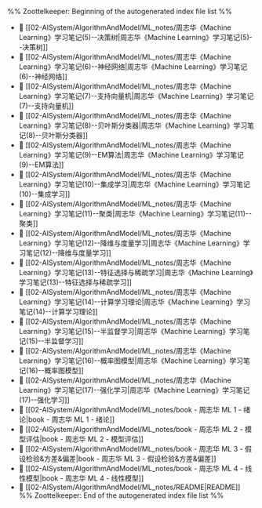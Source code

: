 %% Zoottelkeeper: Beginning of the autogenerated index file list  %%
- 📄 [[02-AISystem/AlgorithmAndModel/ML_notes/周志华《Machine Learning》学习笔记(5)--决策树|周志华《Machine Learning》学习笔记(5)--决策树]]
- 📄 [[02-AISystem/AlgorithmAndModel/ML_notes/周志华《Machine Learning》学习笔记(6)--神经网络|周志华《Machine Learning》学习笔记(6)--神经网络]]
- 📄 [[02-AISystem/AlgorithmAndModel/ML_notes/周志华《Machine Learning》学习笔记(7)--支持向量机|周志华《Machine Learning》学习笔记(7)--支持向量机]]
- 📄 [[02-AISystem/AlgorithmAndModel/ML_notes/周志华《Machine Learning》学习笔记(8)--贝叶斯分类器|周志华《Machine Learning》学习笔记(8)--贝叶斯分类器]]
- 📄 [[02-AISystem/AlgorithmAndModel/ML_notes/周志华《Machine Learning》学习笔记(9)--EM算法|周志华《Machine Learning》学习笔记(9)--EM算法]]
- 📄 [[02-AISystem/AlgorithmAndModel/ML_notes/周志华《Machine Learning》学习笔记(10)--集成学习|周志华《Machine Learning》学习笔记(10)--集成学习]]
- 📄 [[02-AISystem/AlgorithmAndModel/ML_notes/周志华《Machine Learning》学习笔记(11)--聚类|周志华《Machine Learning》学习笔记(11)--聚类]]
- 📄 [[02-AISystem/AlgorithmAndModel/ML_notes/周志华《Machine Learning》学习笔记(12)--降维与度量学习|周志华《Machine Learning》学习笔记(12)--降维与度量学习]]
- 📄 [[02-AISystem/AlgorithmAndModel/ML_notes/周志华《Machine Learning》学习笔记(13)--特征选择与稀疏学习|周志华《Machine Learning》学习笔记(13)--特征选择与稀疏学习]]
- 📄 [[02-AISystem/AlgorithmAndModel/ML_notes/周志华《Machine Learning》学习笔记(14)--计算学习理论|周志华《Machine Learning》学习笔记(14)--计算学习理论]]
- 📄 [[02-AISystem/AlgorithmAndModel/ML_notes/周志华《Machine Learning》学习笔记(15)--半监督学习|周志华《Machine Learning》学习笔记(15)--半监督学习]]
- 📄 [[02-AISystem/AlgorithmAndModel/ML_notes/周志华《Machine Learning》学习笔记(16)--概率图模型|周志华《Machine Learning》学习笔记(16)--概率图模型]]
- 📄 [[02-AISystem/AlgorithmAndModel/ML_notes/周志华《Machine Learning》学习笔记(17)--强化学习|周志华《Machine Learning》学习笔记(17)--强化学习]]
- 📄 [[02-AISystem/AlgorithmAndModel/ML_notes/book - 周志华 ML 1 - 绪论|book - 周志华 ML 1 - 绪论]]
- 📄 [[02-AISystem/AlgorithmAndModel/ML_notes/book - 周志华 ML 2 - 模型评估|book - 周志华 ML 2 - 模型评估]]
- 📄 [[02-AISystem/AlgorithmAndModel/ML_notes/book - 周志华 ML 3 - 假设检验&方差&偏差|book - 周志华 ML 3 - 假设检验&方差&偏差]]
- 📄 [[02-AISystem/AlgorithmAndModel/ML_notes/book - 周志华 ML 4 - 线性模型|book - 周志华 ML 4 - 线性模型]]
- 📄 [[02-AISystem/AlgorithmAndModel/ML_notes/README|README]]
%% Zoottelkeeper: End of the autogenerated index file list  %%
